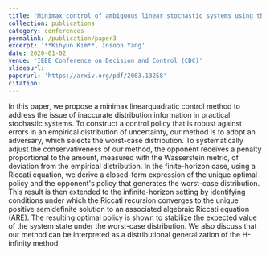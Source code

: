 ```yaml
---
title: "Minimax control of ambiguous linear stochastic systems using the Wasserstein metric"
collection: publications
category: conferences
permalink: /publication/paper3
excerpt: '**Kihyun Kim**, Insoon Yang'
date: 2020-01-02
venue: 'IEEE Conference on Decision and Control (CDC)'
slidesurl:
paperurl: 'https://arxiv.org/pdf/2003.13258'
citation:
---
```


In this paper, we propose a minimax linearquadratic control method to address the issue of inaccurate distribution information in practical stochastic systems. To construct a control policy that is robust against errors in an empirical distribution of uncertainty, our method is to adopt an adversary, which selects the worst-case distribution. To systematically adjust the conservativeness of our method, the opponent receives a penalty proportional to the amount, measured with the Wasserstein metric, of deviation from the empirical distribution. In the finite-horizon case, using a Riccati equation, we derive a closed-form expression of the unique optimal policy and the opponent's policy that generates the worst-case distribution. This result is then extended to the infinite-horizon setting by identifying conditions under which the Riccati recursion converges to the unique positive semidefinite solution to an associated algebraic Riccati equation (ARE). The resulting optimal policy is shown to stabilize the expected value of the system state under the worst-case distribution. We also discuss that our method can be interpreted as a distributional generalization of the H-infinity method.